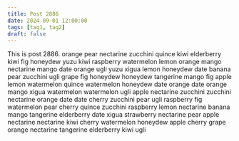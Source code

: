 ```yaml
---
title: Post 2886
date: 2024-09-01 12:00:00
tags: [tag1, tag2]
draft: false
---
```

This is post 2886.
orange
pear
nectarine
zucchini
quince
kiwi
elderberry
kiwi
fig
honeydew
yuzu
kiwi
raspberry
watermelon
lemon
orange
mango
nectarine
mango
date
orange
ugli
yuzu
xigua
lemon
honeydew
date
banana
pear
zucchini
ugli
grape
fig
honeydew
honeydew
tangerine
mango
fig
apple
lemon
watermelon
quince
watermelon
honeydew
date
orange
date
orange
mango
xigua
watermelon
watermelon
ugli
apple
nectarine
zucchini
zucchini
nectarine
orange
date
date
cherry
zucchini
pear
ugli
raspberry
fig
watermelon
pear
cherry
quince
zucchini
raspberry
lemon
nectarine
banana
mango
tangerine
elderberry
date
xigua
strawberry
nectarine
pear
apple
nectarine
nectarine
kiwi
cherry
watermelon
honeydew
apple
cherry
grape
orange
nectarine
tangerine
elderberry
kiwi
ugli
